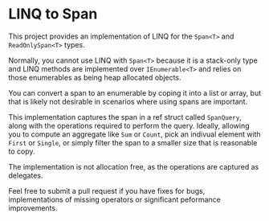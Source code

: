 # LINQ to Span

This project provides an implementation of LINQ 
for the `Span<T>` and `ReadOnlySpan<T>` types.

Normally, you cannot use LINQ with `Span<T>` because it is a stack-only type 
and LINQ methods are implemented over `IEnumerable<T>` and relies on those enumerables as being heap allocated objects.

You can convert a span to an enumerable by coping it into a list or array, 
but that is likely not desirable in scenarios where using spans are important.

This implementation captures the span in a ref struct called `SpanQuery`, along with the operations required to perform the query.
Ideally, allowing you to compute an aggregate like `Sum` or `Count`, pick an indivual element with `First` or `Single`,
or simply filter the span to a smaller size that is reasonable to copy.

The implementation is not allocation free, as the operations are captured as delegates.


Feel free to submit a pull request if you have fixes for bugs,
implementations of missing operators or significant peformance improvements.





